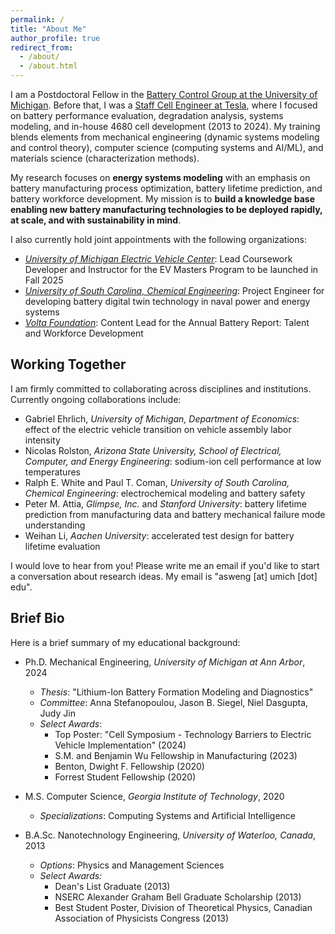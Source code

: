 ```yaml
---
permalink: /
title: "About Me"
author_profile: true
redirect_from: 
  - /about/
  - /about.html
---
```


I am a Postdoctoral Fellow in the [Battery Control Group at the University of Michigan](https://batterycontrolgroup.engin.umich.edu/). Before that, I was a [Staff Cell Engineer at Tesla](https://www.linkedin.com/in/wengandrew/), where I focused on battery performance evaluation, degradation analysis, systems modeling, and in-house 4680 cell development (2013 to 2024). My training blends elements from mechanical engineering (dynamic systems modeling and control theory), computer science (computing systems and AI/ML), and materials science (characterization methods).

My research focuses on **energy systems modeling** with an emphasis on battery manufacturing process optimization, battery lifetime prediction, and battery workforce development. My mission is to **build a knowledge base enabling new battery manufacturing technologies to be deployed rapidly, at scale, and with sustainability in mind**.

I also currently hold joint appointments with the following organizations:
- [_University of Michigan Electric Vehicle Center_](https://evc.engin.umich.edu/): Lead Coursework Developer and Instructor for the EV Masters Program to be launched in Fall 2025
- [_University of South Carolina, Chemical Engineering_](https://sc.edu/study/colleges_schools/engineering_and_computing/news_events/news/2022/dougal_10_million_navy_research.php): Project Engineer for developing battery digital twin technology in naval power and energy systems 
- [_Volta Foundation_](https://volta.foundation/battery-report): Content Lead for the Annual Battery Report: Talent and Workforce Development

## Working Together

I am firmly committed to collaborating across disciplines and institutions. Currently ongoing collaborations include:

- Gabriel Ehrlich, *University of Michigan, Department of Economics*: effect of the electric vehicle transition on vehicle assembly labor intensity
- Nicolas Rolston, *Arizona State University, School of Electrical, Computer, and Energy Engineering*: sodium-ion cell performance at low temperatures
- Ralph E. White and Paul T. Coman, *University of South Carolina, Chemical Engineering*: electrochemical modeling and battery safety
- Peter M. Attia, *Glimpse, Inc.* and *Stanford University*: battery lifetime prediction from manufacturing data and battery mechanical failure mode understanding
- Weihan Li, *Aachen University*: accelerated test design for battery lifetime evaluation

I would love to hear from you! Please write me an email if you'd like to start a conversation about research ideas. My email is "asweng [at] umich [dot] edu".

## Brief Bio

Here is a brief summary of my educational background:

- Ph.D. Mechanical Engineering, *University of Michigan at Ann Arbor*, 2024
  - *Thesis*: "Lithium-Ion Battery Formation Modeling and Diagnostics"
  - *Committee*: Anna Stefanopoulou, Jason B. Siegel, Niel Dasgupta, Judy Jin
  - *Select Awards*: 
    - Top Poster: "Cell Symposium - Technology Barriers to Electric Vehicle Implementation" (2024)
    - S.M. and Benjamin Wu Fellowship in Manufacturing (2023)
    - Benton, Dwight F. Fellowship (2020)
    - Forrest Student Fellowship (2020)

- M.S. Computer Science, *Georgia Institute of Technology*, 2020
  - *Specializations*: Computing Systems and Artificial Intelligence

- B.A.Sc. Nanotechnology Engineering, *University of Waterloo, Canada*, 2013
  - *Options*: Physics and Management Sciences 
  - *Select Awards:* 
    - Dean's List Graduate (2013)
    - NSERC Alexander Graham Bell Graduate Scholarship (2013)
    - Best Student Poster, Division of Theoretical Physics, Canadian Association of Physicists Congress (2013)